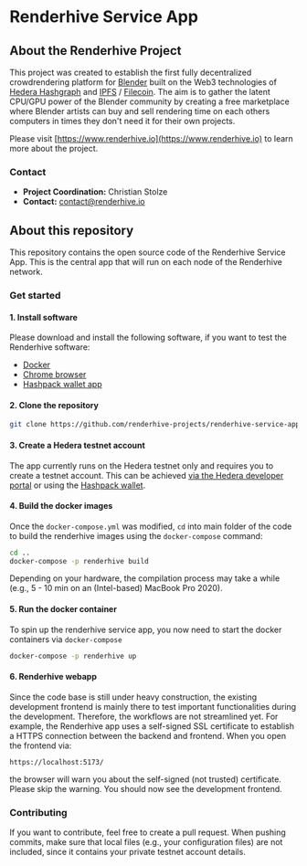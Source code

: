 # Renderhive Service App

## About the Renderhive Project

This project was created to establish the first fully decentralized crowdrendering platform for [Blender](https://www.blender.org) built on the Web3 technologies of [Hedera Hashgraph](https://www.hedera.com/) and [IPFS](https://ipfs.tech) / [Filecoin](https://filecoin.io). The aim is to gather the latent CPU/GPU power of the Blender community by creating a free marketplace where Blender artists can buy and sell rendering time on each others computers in times they don't need it for their own projects.

Please visit [https://www.renderhive.io](https://www.renderhive.io) to learn more about the project.

### Contact

* **Project Coordination:** Christian Stolze
* **Contact:** contact@renderhive.io

## About this repository

This repository contains the open source code of the Renderhive Service App. This is the central app that will run on each node of the Renderhive network.

### Get started

#### 1. Install software

Please download and install the following software, if you want to test the Renderhive software:

- [Docker](https://www.docker.com/get-started/)
- [Chrome browser](https://www.google.com/chrome/)
- [Hashpack wallet app](https://www.hashpack.app/download)

#### 2. Clone the repository

```bash
git clone https://github.com/renderhive-projects/renderhive-service-app.git
```

#### 3. Create a Hedera testnet account

The app currently runs on the Hedera testnet only and requires you to create a testnet account. This can be achieved [via the Hedera developer portal](https://docs.hedera.com/guides/testnet/testnet-access) or using the [Hashpack wallet](https://www.hashpack.app). 

#### 4. Build the docker images

Once the `docker-compose.yml` was modified, `cd` into main folder of the code to build the renderhive images using the `docker-compose` command:

```bash
cd ..
docker-compose -p renderhive build
```

Depending on your hardware, the compilation process may take a while (e.g., 5 - 10 min on an (Intel-based) MacBook Pro 2020).

#### 5. Run the docker container

To spin up the renderhive service app, you now need to start the docker containers via `docker-compose`

```bash
docker-compose -p renderhive up
```

#### 6. Renderhive webapp

Since the code base is still under heavy construction, the existing development frontend is mainly there to test important functionalities during the development. Therefore, the workflows are not streamlined yet. For example, the Renderhive app uses a self-signed SSL certificate to establish a HTTPS connection between the backend and frontend. When you open the frontend via:

`https://localhost:5173/`

the browser will warn you about the self-signed (not trusted) certificate. Please skip the warning. You should now see the development frontend.

### Contributing

If you want to contribute, feel free to create a pull request. When pushing commits, make sure that local files (e.g., your configuration files) are not included, since it contains your private testnet account details.
